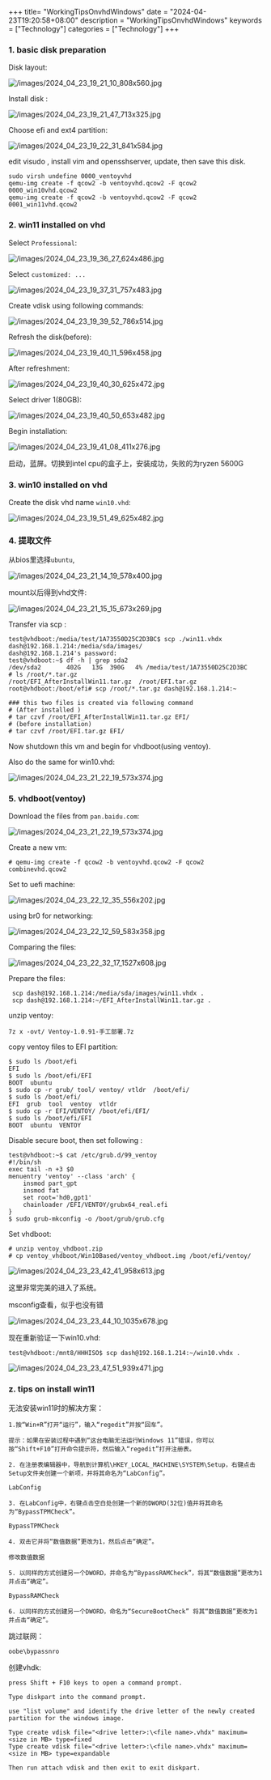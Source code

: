 +++
title= "WorkingTipsOnvhdWindows"
date = "2024-04-23T19:20:58+08:00"
description = "WorkingTipsOnvhdWindows"
keywords = ["Technology"]
categories = ["Technology"]
+++
### 1. basic disk preparation
Disk layout:    

![/images/2024_04_23_19_21_10_808x560.jpg](/images/2024_04_23_19_21_10_808x560.jpg)

Install disk :   

![/images/2024_04_23_19_21_47_713x325.jpg](/images/2024_04_23_19_21_47_713x325.jpg)

Choose efi and ext4 partition:    

![/images/2024_04_23_19_22_31_841x584.jpg](/images/2024_04_23_19_22_31_841x584.jpg)

edit visudo , install vim and opensshserver, update, then save this disk.  

```
sudo virsh undefine 0000_ventoyvhd
qemu-img create -f qcow2 -b ventoyvhd.qcow2 -F qcow2 0000_win10vhd.qcow2
qemu-img create -f qcow2 -b ventoyvhd.qcow2 -F qcow2 0001_win11vhd.qcow2
``` 
### 2. win11 installed on vhd
Select `Professional`:   

![/images/2024_04_23_19_36_27_624x486.jpg](/images/2024_04_23_19_36_27_624x486.jpg)

Select `customized: ...  `

![/images/2024_04_23_19_37_31_757x483.jpg](/images/2024_04_23_19_37_31_757x483.jpg)

Create vdisk using following commands:    

![/images/2024_04_23_19_39_52_786x514.jpg](/images/2024_04_23_19_39_52_786x514.jpg)

Refresh the disk(before):   

![/images/2024_04_23_19_40_11_596x458.jpg](/images/2024_04_23_19_40_11_596x458.jpg)

After refreshment:    

![/images/2024_04_23_19_40_30_625x472.jpg](/images/2024_04_23_19_40_30_625x472.jpg)

Select driver 1(80GB):    

![/images/2024_04_23_19_40_50_653x482.jpg](/images/2024_04_23_19_40_50_653x482.jpg)

Begin installation:   

![/images/2024_04_23_19_41_08_411x276.jpg](/images/2024_04_23_19_41_08_411x276.jpg)

启动，蓝屏。切换到intel cpu的盒子上，安装成功，失败的为ryzen 5600G   
### 3. win10 installed on vhd
Create the disk vhd name `win10.vhd`:    

![/images/2024_04_23_19_51_49_625x482.jpg](/images/2024_04_23_19_51_49_625x482.jpg)


### 4. 提取文件
从bios里选择`ubuntu`,    

![/images/2024_04_23_21_14_19_578x400.jpg](/images/2024_04_23_21_14_19_578x400.jpg)

mount以后得到vhd文件:     

![/images/2024_04_23_21_15_15_673x269.jpg](/images/2024_04_23_21_15_15_673x269.jpg)

Transfer via scp :    

```
test@vhdboot:/media/test/1A73550D25C2D3BC$ scp ./win11.vhdx dash@192.168.1.214:/media/sda/images/
dash@192.168.1.214's password: 
test@vhdboot:~$ df -h | grep sda2
/dev/sda2       402G   13G  390G   4% /media/test/1A73550D25C2D3BC
# ls /root/*.tar.gz
/root/EFI_AfterInstallWin11.tar.gz  /root/EFI.tar.gz
root@vhdboot:/boot/efi# scp /root/*.tar.gz dash@192.168.1.214:~

### this two files is created via following command
# (After installed )
# tar czvf /root/EFI_AfterInstallWin11.tar.gz EFI/
# (before installation)
# tar czvf /root/EFI.tar.gz EFI/
```
Now shutdown this vm and begin for vhdboot(using ventoy).   


Also do the same for win10.vhd:    

![/images/2024_04_23_21_22_19_573x374.jpg](/images/2024_04_23_21_22_19_573x374.jpg)

### 5. vhdboot(ventoy)
Download the files from `pan.baidu.com`:    

![/images/2024_04_23_21_22_19_573x374.jpg](/images/2024_04_23_21_22_19_573x374.jpg)

Create a new vm:    

```
# qemu-img create -f qcow2 -b ventoyvhd.qcow2 -F qcow2 combinevhd.qcow2

```
Set to uefi machine:    

![/images/2024_04_23_22_12_35_556x202.jpg](/images/2024_04_23_22_12_35_556x202.jpg)

using br0 for networking:    

![/images/2024_04_23_22_12_59_583x358.jpg](/images/2024_04_23_22_12_59_583x358.jpg)

Comparing the files:   

![/images/2024_04_23_22_32_17_1527x608.jpg](/images/2024_04_23_22_32_17_1527x608.jpg)

Prepare the files:    

```
 scp dash@192.168.1.214:/media/sda/images/win11.vhdx .
 scp dash@192.168.1.214:~/EFI_AfterInstallWin11.tar.gz .
```
unzip ventoy:    

```
7z x -ovt/ Ventoy-1.0.91-手工部署.7z
```
copy ventoy files to EFI partition:    

```
$ sudo ls /boot/efi
EFI
$ sudo ls /boot/efi/EFI
BOOT  ubuntu
$ sudo cp -r grub/ tool/ ventoy/ vtldr  /boot/efi/
$ sudo ls /boot/efi/
EFI  grub  tool  ventoy  vtldr
$ sudo cp -r EFI/VENTOY/ /boot/efi/EFI/
$ sudo ls /boot/efi/EFI
BOOT  ubuntu  VENTOY
```
Disable secure boot, then set following :     

```
test@vhdboot:~$ cat /etc/grub.d/99_ventoy 
#!/bin/sh
exec tail -n +3 $0
menuentry 'ventoy' --class 'arch' {
	insmod part_gpt
	insmod fat
	set root='hd0,gpt1'
	chainloader /EFI/VENTOY/grubx64_real.efi
}
$ sudo grub-mkconfig -o /boot/grub/grub.cfg 
``` 
Set vhdboot:    

```
# unzip ventoy_vhdboot.zip
# cp ventoy_vhdboot/Win10Based/ventoy_vhdboot.img /boot/efi/ventoy/
```
![/images/2024_04_23_23_42_41_958x613.jpg](/images/2024_04_23_23_42_41_958x613.jpg)

这里非常完美的进入了系统。  

msconfig查看，似乎也没有错

![/images/2024_04_23_23_44_10_1035x678.jpg](/images/2024_04_23_23_44_10_1035x678.jpg)

现在重新验证一下win10.vhd:    

```
test@vhdboot:/mnt8/HHHISO$ scp dash@192.168.1.214:~/win10.vhdx .
```
![/images/2024_04_23_23_47_51_939x471.jpg](/images/2024_04_23_23_47_51_939x471.jpg)


### z. tips on install win11
无法安装win11时的解决方案：    

```
1.按“Win+R”打开“运行”，输入“regedit”并按“回车”。

提示：如果在安装过程中遇到“这台电脑无法运行Windows 11”错误，你可以按“Shift+F10”打开命令提示符，然后输入“regedit”打开注册表。

2. 在注册表编辑器中，导航到计算机\HKEY_LOCAL_MACHINE\SYSTEM\Setup，右键点击Setup文件夹创建一个新项，并将其命名为“LabConfig”。

LabConfig
 
3. 在LabConfig中，右键点击空白处创建一个新的DWORD(32位)值并将其命名为“BypassTPMCheck”。

BypassTPMCheck
 
4. 双击它并将“数值数据”更改为1，然后点击“确定”。

修改数值数据
 
5. 以同样的方式创建另一个DWORD，并命名为“BypassRAMCheck”，将其“数值数据”更改为1并点击“确定”。

BypassRAMCheck
 
6. 以同样的方式创建另一个DWORD，命名为“SecureBootCheck” 将其“数值数据”更改为1并点击“确定”。
```
跳过联网：   

```
oobe\bypassnro
```

创建vhdk:    

```
press Shift + F10 keys to open a command prompt.

Type diskpart into the command prompt.

use "list volume" and identify the drive letter of the newly created partition for the windows image.

Type create vdisk file="<drive letter>:\<file name>.vhdx" maximum=<size in MB> type=fixed
Type create vdisk file="<drive letter>:\<file name>.vhdx" maximum=<size in MB> type=expandable

Then run attach vdisk and then exit to exit diskpart.

```


